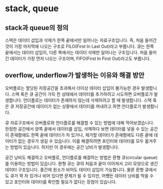 # stack, queue

## stack과 queue의 정의

스택은 데이터 삽입과 삭제가 한쪽 끝에서만 일어나는 자료구조입니다. 즉, 처음 들어간 것이 가장 마지막에 나오는 구조로 FILO(First In Last Out)라고 부릅니다. 큐는 한쪽 끝에서는 데이터 삽입이, 다른 쪽에서는 데이터 삭제만 일어나는 구조입니다. 처음 들어간 데이터가 가장 먼저 나오는 구조이며, FIFO(First In First Out)라고도 부릅니다.

## overflow, underflow가 발생하는 이유와 해결 방안

오버플로는 할당된 저장공간을 초과해서 더이상 데이터 삽입이 불가능한 경우 발생합니다. 스택 혹은 큐 공간이 가득 찬 상태에서 데이터를 추가하려고 시도하면 오버플로가 발생합니다. 언더플로는 데이터가 존재하지 않는데 삭제하려고 할 때 발생합니다. 스택 혹은 큐 저장공간에 데이터가 없는 상황에서 데이터를 꺼내려고 하면 언더플로가 발생합니다.

큐 자료구조에서 오버플로와 언더플로를 해결할 수 있는 방법에 대해 적어보겠습니다. 한정한 공간에서 양쪽 끝에서 데이터를 삽입, 삭제하다 보면 데이터를 넣을 수 있는 공간이 존재함에도 한쪽 끝에 데이터가 차 있거나, 제거할 데이터가 존재함에도 다른 끝에 데이터가 없는 경우가 생길 수 있습니다. 이를 해결하려면 포인터와 데이터를 모두 옮겨주는 방법이 있습니다. 하지만 이 경우에는 공간 낭비가 발생합니다.

공간 낭비도 해결하고 오버플로, 언더플로를 해결하는 방법은 환형 큐(circular queue)를 이용하는 방법이 있습니다. 환형 큐는 큐의 처음과 끝이 이어져서 고리 모양으로 생긴 데이터 구조입니다. 중간에 원소가 비어도 데이터 삽입이 가능합니다. 물론 환형 큐에서도 큐가 꽉 차 있거나 비어 있다면 문제가 될 수 있지만, 어쨌든 데이터 낭비를 막을 수 있고 포인터와 데이터를 확인할 필요가 없다는 장점이 있습니다.
